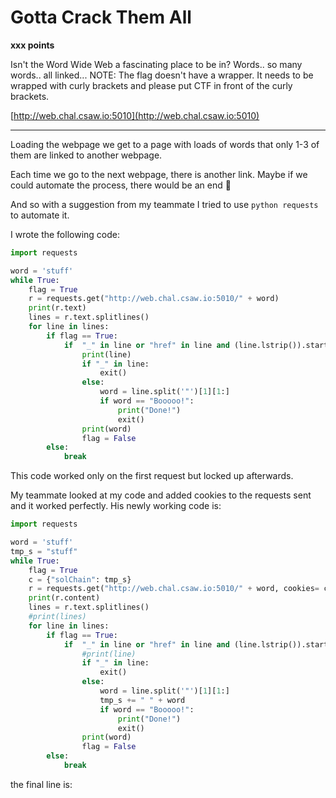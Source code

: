# Gotta Crack Them All

**xxx points**

Isn't the Word Wide Web a fascinating place to be in? Words.. so many words.. all linked... NOTE: The flag doesn't have a wrapper. It needs to be wrapped with curly brackets and please put CTF in front of the curly brackets.

[http://web.chal.csaw.io:5010](http://web.chal.csaw.io:5010)

___

Loading the webpage we get to a page with loads of words that only 1-3 of them are linked to another webpage.

Each time we go to the next webpage, there is another link. Maybe if we could automate the process, there would be an end 👀

And so with a suggestion from my teammate I tried to use `python requests` to automate it.

I wrote the following code:

```python
import requests

word = 'stuff'
while True:
    flag = True
    r = requests.get("http://web.chal.csaw.io:5010/" + word)
    print(r.text)
    lines = r.text.splitlines()
    for line in lines:
        if flag == True:
            if  "_" in line or "href" in line and (line.lstrip()).startswith("<a"):
                print(line)
                if "_" in line:
                    exit()
                else:
                    word = line.split('"')[1][1:]
                    if word == "Booooo!":
                        print("Done!")
                        exit()
                print(word)
                flag = False
        else:
            break
```

This code worked only on the first request but locked up afterwards.

My teammate looked at my code and added cookies to the requests sent and it worked perfectly.
His newly working code is:

```python
import requests

word = 'stuff'
tmp_s = "stuff"
while True:
    flag = True
    c = {"solChain": tmp_s}
    r = requests.get("http://web.chal.csaw.io:5010/" + word, cookies= c)
    print(r.content)
    lines = r.text.splitlines()
    #print(lines)
    for line in lines:
        if flag == True:
            if  "_" in line or "href" in line and (line.lstrip()).startswith("<a"):
                #print(line)
                if "_" in line:
                    exit()
                else:
                    word = line.split('"')[1][1:]
                    tmp_s += " " + word
                    if word == "Booooo!":
                        print("Done!")
                        exit()
                print(word)
                flag = False
        else:
            break
```

the final line is:

> 
